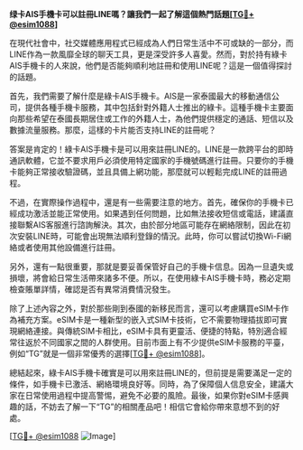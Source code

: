 **绿卡AIS手機卡可以註冊LINE嗎？讓我們一起了解這個熱門話題[[TG💪+ @esim1088](https://t.me/s/esim1088)]**

在現代社會中，社交媒體應用程式已經成為人們日常生活中不可或缺的一部分，而LINE作為一款風靡全球的聊天工具，更是深受許多人喜愛。然而，對於持有綠卡AIS手機卡的人來說，他們是否能夠順利地註冊和使用LINE呢？這是一個值得探討的話題。

首先，我們需要了解什麼是綠卡AIS手機卡。AIS是一家泰國最大的移動通信公司，提供各種手機卡服務，其中包括針對外籍人士推出的綠卡。這種手機卡主要面向那些希望在泰國長期居住或工作的外籍人士，為他們提供穩定的通話、短信以及數據流量服務。那麼，這樣的卡片能否支持LINE的註冊呢？

答案是肯定的！綠卡AIS手機卡是可以用來註冊LINE的。LINE是一款跨平台的即時通訊軟體，它並不要求用戶必須使用特定國家的手機號碼進行註冊。只要你的手機卡能夠正常接收驗證碼，並且具備上網功能，那麼就可以輕鬆完成LINE的註冊過程。

不過，在實際操作過程中，還是有一些需要注意的地方。首先，確保你的手機卡已經成功激活並能正常使用。如果遇到任何問題，比如無法接收短信或電話，建議直接聯繫AIS客服進行諮詢解決。其次，由於部分地區可能存在網絡限制，因此在初次安裝LINE時，可能會出現無法順利登錄的情況。此時，你可以嘗試切換Wi-Fi網絡或者使用其他設備進行註冊。

另外，還有一點很重要，那就是要妥善保管好自己的手機卡信息。因為一旦遺失或損壞，將會給日常生活帶來諸多不便。所以，在使用綠卡AIS手機卡時，務必定期檢查賬單詳情，確認是否有異常消費情況發生。

除了上述內容之外，對於那些剛到泰國的新移民而言，還可以考慮購買eSIM卡作為補充方案。eSIM卡是一種新型的嵌入式SIM卡技術，它不需要物理插拔即可實現網絡連接。與傳統SIM卡相比，eSIM卡具有更靈活、便捷的特點，特別適合經常往返於不同國家之間的人群使用。目前市面上有不少提供eSIM卡服務的平臺，例如“TG”就是一個非常優秀的選擇[[TG💪+ @esim1088](https://t.me/s/esim1088)]。

總結起來，綠卡AIS手機卡確實是可以用來註冊LINE的，但前提是需要滿足一定的條件，如手機卡已激活、網絡環境良好等。同時，為了保障個人信息安全，建議大家在日常使用過程中提高警惕，避免不必要的風險。最後，如果你對eSIM卡感興趣的話，不妨去了解一下“TG”的相關產品吧！相信它會給你帶來意想不到的好處。

[[TG💪+ @esim1088](https://t.me/s/esim1088) ![Image](https://i.postimg.cc/4NQfJmqS/Snipaste-2025-05-13-00-14-12.png)]